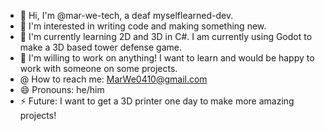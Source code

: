 - 👋 Hi, I'm @mar-we-tech, a deaf myselflearned-dev. 
- 👀 I'm interested in writing code and making something new.
- 🌱 I'm currently learning 2D and 3D in C#. I am currently using Godot to make a 3D based tower defense game.
- 💞️ I'm willing to work on anything! I want to learn and would be happy to work with someone on some projects.
- @ How to reach me: MarWe0410@gmail.com
- 😄 Pronouns: he/him
- ⚡ Future:  I want to get a 3D printer one day to make more amazing projects!
<!---
mar-we-tech/mar-we-tech is a ✨ special ✨ repository because its `README.md` (this file) appears on your GitHub profile.
You can click the Preview link to take a look at your changes.
--->
